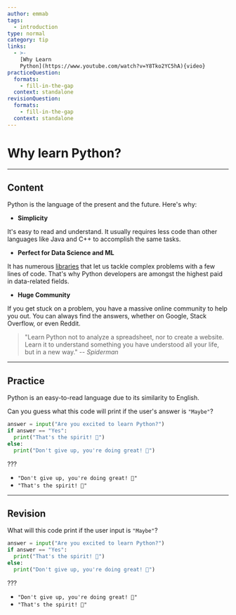 ```yaml
---
author: emmab
tags:
  - introduction
type: normal
category: tip
links:
  - >-
    [Why Learn
    Python](https://www.youtube.com/watch?v=Y8Tko2YC5hA){video}
practiceQuestion:
  formats:
    - fill-in-the-gap
  context: standalone
revisionQuestion:
  formats:
    - fill-in-the-gap
  context: standalone
---
```


# Why learn Python?

---

## Content

Python is the language of the present and the future. Here's why:

- **Simplicity**

It's easy to read and understand. It usually requires less code than other languages like Java and C++ to accomplish the same tasks.
 
- **Perfect for Data Science and ML**

It has numerous [libraries](https://enki.com/glossary/general/library) that let us tackle complex problems with a few lines of code. That's why Python developers are amongst the highest paid in data-related fields.

- **Huge Community**

If you get stuck on a problem, you have a massive online community to help you out. You can always find the answers, whether on Google, Stack Overflow, or even Reddit.

> "Learn Python not to analyze a spreadsheet, nor to create a website. Learn it to understand something you have understood all your life, but in a new way." 
> -- *Spiderman*

---

## Practice

Python is an easy-to-read language due to its similarity to English.

Can you guess what this code will print if the user's answer is `"Maybe"`?

```python
answer = input("Are you excited to learn Python?")
if answer == "Yes":
  print("That's the spirit! 🎉") 
else:
  print("Don't give up, you're doing great! 🤗")
```

???

- `"Don't give up, you're doing great! 🤗"`
- `"That's the spirit! 🎉"`

---

## Revision

What will this code print if the user input is `"Maybe"`?

```python
answer = input("Are you excited to learn Python?")
if answer == "Yes":
  print("That's the spirit! 🎉") 
else:
  print("Don't give up, you're doing great! 🤗")
```

???

- `"Don't give up, you're doing great! 🤗"`
- `"That's the spirit! 🎉"`
